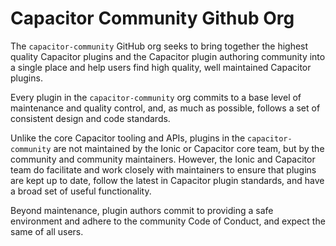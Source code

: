 # Capacitor Community Github Org

The `capacitor-community` GitHub org seeks to bring together the highest quality Capacitor plugins and the Capacitor plugin authoring community into a single place and help users find high quality, well maintained Capacitor plugins.

Every plugin in the `capacitor-community` org commits to a base level of maintenance and quality control, and, as much as possible, follows a set of consistent design and code standards.

Unlike the core Capacitor tooling and APIs, plugins in the `capacitor-community` are not maintained by the Ionic or Capacitor core team, but by the community and community maintainers. However, the Ionic and Capacitor team do facilitate and work closely with maintainers to ensure that plugins are kept up to date, follow the latest in Capacitor plugin standards, and have a broad set of useful functionality.

Beyond maintenance, plugin authors commit to providing a safe environment and adhere to the community Code of Conduct, and expect the same of all users.
